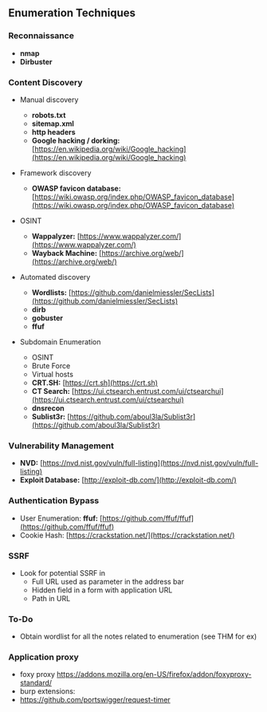 ## Enumeration Techniques

### Reconnaissance 

- **nmap**
- **Dirbuster**

### Content Discovery 

- Manual discovery 
    - **robots.txt**
    - **sitemap.xml**
    - **http headers**
    - **Google hacking / dorking:** [https://en.wikipedia.org/wiki/Google_hacking](https://en.wikipedia.org/wiki/Google_hacking)
- Framework discovery 
    - **OWASP favicon database:** [https://wiki.owasp.org/index.php/OWASP_favicon_database](https://wiki.owasp.org/index.php/OWASP_favicon_database)

- OSINT 
    - **Wappalyzer:** [https://www.wappalyzer.com/](https://www.wappalyzer.com/)
    - **Wayback Machine:** [https://archive.org/web/](https://archive.org/web/)

- Automated discovery 
    - **Wordlists:** [https://github.com/danielmiessler/SecLists](https://github.com/danielmiessler/SecLists)
    - **dirb**
    - **gobuster**
    - **ffuf**

- Subdomain Enumeration
    - OSINT
    - Brute Force
    - Virtual hosts
    - **CRT.SH:** [https://crt.sh](https://crt.sh)
    - **CT Search:** [https://ui.ctsearch.entrust.com/ui/ctsearchui](https://ui.ctsearch.entrust.com/ui/ctsearchui)
    - **dnsrecon**
    - **Sublist3r:** [https://github.com/aboul3la/Sublist3r](https://github.com/aboul3la/Sublist3r)



### Vulnerability Management 
- **NVD:** [https://nvd.nist.gov/vuln/full-listing](https://nvd.nist.gov/vuln/full-listing)
- **Exploit Database:** [http://exploit-db.com/](http://exploit-db.com/)

### Authentication Bypass
- User Enumeration: **ffuf:** [https://github.com/ffuf/ffuf](https://github.com/ffuf/ffuf)
- Cookie Hash: [https://crackstation.net/](https://crackstation.net/)

### SSRF
- Look for potential SSRF in 
    - Full URL used as parameter in the address bar
    - Hidden field in a form with application URL
    - Path in URL

### To-Do
- Obtain wordlist for all the notes related to enumeration (see THM for ex)



### Application proxy
- foxy proxy https://addons.mozilla.org/en-US/firefox/addon/foxyproxy-standard/
- burp extensions:  
- https://github.com/portswigger/request-timer
